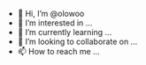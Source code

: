 - 👋 Hi, I’m @olowoo
- 👀 I’m interested in ...
- 🌱 I’m currently learning ...
- 💞️ I’m looking to collaborate on ...
- 📫 How to reach me ...

<!---
olowoo/olowoo is a ✨ special ✨ repository because its `README.md` (this file) appears on your GitHub profile.
You can click the Preview link to take a look at your changes.
--->

